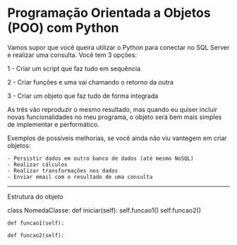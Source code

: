 # Programação Orientada a Objetos (POO) com Python

Vamos supor que você queira utilizar o Python para conectar no SQL Server e realizar uma consulta. Você tem 3 opções:

1 - Criar um script que faz tudo em sequência

2 - Criar funções e uma vai chamando o retorno da outra

3 - Criar um objeto que faz tudo de forma integrada

As três vão reproduzir o mesmo resultado, mas quando eu quiser incluir novas funcionalidades no meu programa, o objeto será bem mais simples de implementar e performático.

Exemplos de possíveis melhorias, se você ainda não viu vantegem em criar objetos:

	- Persistir dados em outro banco de dados (até mesmo NoSQL)
	- Realizar cálculos
	- Realizar transformações nos dados
	- Enviar email com o resultado de uma consulta
  
  
-----------------------------------------------------------------------------

Estrutura do objeto

class NomedaClasse:
	def iniciar(self):
	self.funcao1()
	self.funcao2()
	
	def funcao1(self):
	
	def funcao2(self):
	
